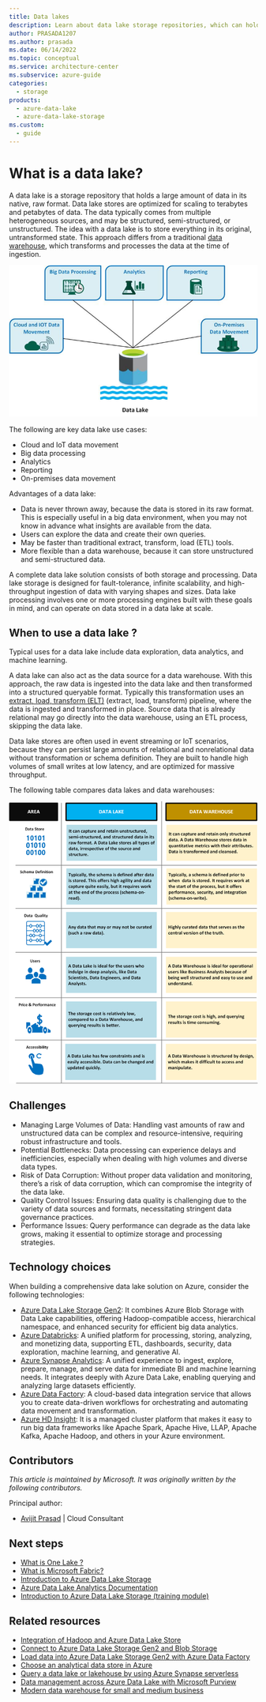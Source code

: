 ```yaml
---
title: Data lakes
description: Learn about data lake storage repositories, which can hold terabytes and petabytes of data in native, raw format.
author: PRASADA1207
ms.author: prasada
ms.date: 06/14/2022
ms.topic: conceptual
ms.service: architecture-center
ms.subservice: azure-guide
categories:
  - storage
products:
  - azure-data-lake
  - azure-data-lake-storage
ms.custom:
  - guide
---
```


# What is a data lake?

A data lake is a storage repository that holds a large amount of data in its native, raw format. Data lake stores are optimized for scaling to terabytes and petabytes of data. The data typically comes from multiple heterogeneous sources, and may be structured, semi-structured, or unstructured. The idea with a data lake is to store everything in its original, untransformed state. This approach differs from a traditional [data warehouse](../relational-data/data-warehousing.yml), which transforms and processes the data at the time of ingestion.

![A diagram that shows the different data lake use cases.](./images/data-lake-use-cases.jpg)

The following are key data lake use cases:
- Cloud and IoT data movement
- Big data processing
- Analytics
- Reporting
- On-premises data movement

Advantages of a data lake:

- Data is never thrown away, because the data is stored in its raw format. This is especially useful in a big data environment, when you may not know in advance what insights are available from the data.
- Users can explore the data and create their own queries.
- May be faster than traditional extract, transform, load (ETL) tools.
- More flexible than a data warehouse, because it can store unstructured and semi-structured data.

A complete data lake solution consists of both storage and processing. Data lake storage is designed for fault-tolerance, infinite scalability, and high-throughput ingestion of data with varying shapes and sizes. Data lake processing involves one or more processing engines built with these goals in mind, and can operate on data stored in a data lake at scale.

## When to use a data lake ?

Typical uses for a data lake include data exploration, data analytics, and machine learning.

A data lake can also act as the data source for a data warehouse. With this approach, the raw data is ingested into the data lake and then transformed into a structured queryable format. Typically this transformation uses an [extract, load, transform (ELT)](../relational-data/etl.yml#extract-load-and-transform-elt) (extract, load, transform) pipeline, where the data is ingested and transformed in place. Source data that is already relational may go directly into the data warehouse, using an ETL process, skipping the data lake.

Data lake stores are often used in event streaming or IoT scenarios, because they can persist large amounts of relational and nonrelational data without transformation or schema definition. They are built to handle high volumes of small writes at low latency, and are optimized for massive throughput.

The following table compares data lakes and data warehouses:

![A table that compares data lake features with data warehouse features.](./images/comparing-data-lakes-and-data-warehouses.png)


## Challenges

- Managing Large Volumes of Data: Handling vast amounts of raw and unstructured data can be complex and resource-intensive, requiring robust infrastructure and tools.
- Potential Bottlenecks: Data processing can experience delays and inefficiencies, especially when dealing with high volumes and diverse data types.
- Risk of Data Corruption: Without proper data validation and monitoring, there’s a risk of data corruption, which can compromise the integrity of the data lake.
- Quality Control Issues: Ensuring data quality is challenging due to the variety of data sources and formats, necessitating stringent data governance practices.
- Performance Issues: Query performance can degrade as the data lake grows, making it essential to optimize storage and processing strategies.


## Technology choices

When building a comprehensive data lake solution on Azure, consider the following technologies:

- [Azure Data Lake Storage Gen2](https://learn.microsoft.com/en-us/azure/storage/blobs/data-lake-storage-introduction): It combines Azure Blob Storage with Data Lake capabilities, offering Hadoop-compatible access, hierarchical namespace, and enhanced security for efficient big data analytics.
- [Azure Databricks](https://learn.microsoft.com/en-us/azure/databricks/introduction/): A unified platform for processing, storing, analyzing, and monetizing data, supporting ETL, dashboards, security, data exploration, machine learning, and generative AI.
- [Azure Synapse Analytics](https://learn.microsoft.com/en-us/azure/synapse-analytics/overview-what-is): A unified experience to ingest, explore, prepare, manage, and serve data for immediate BI and machine learning needs. It integrates deeply with Azure Data Lake, enabling querying and analyzing large datasets efficiently.
- [Azure Data Factory](https://learn.microsoft.com/en-us/azure/data-factory/introduction): A cloud-based data integration service that allows you to create data-driven workflows for orchestrating and automating data movement and transformation.
- [Azure HD Insight](https://learn.microsoft.com/en-us/azure/hdinsight/hdinsight-overview): It is a managed cluster platform that makes it easy to run big data frameworks like Apache Spark, Apache Hive, LLAP, Apache Kafka, Apache Hadoop, and others in your Azure environment.



## Contributors

*This article is maintained by Microsoft. It was originally written by the following contributors.*

Principal author:

 - [Avijit Prasad](https://www.linkedin.com/in/avijit-prasad%F0%9F%8C%90-96768a42) | Cloud Consultant

## Next steps
-	[What is One Lake ?](https://learn.microsoft.com/en-us/fabric/onelake/onelake-overview)
- [What is Microsoft Fabric?](https://learn.microsoft.com/en-us/fabric/get-started/microsoft-fabric-overview)
- [Introduction to Azure Data Lake Storage](/azure/storage/blobs/data-lake-storage-introduction)
- [Azure Data Lake Analytics Documentation](/azure/data-lake-analytics)
- [Introduction to Azure Data Lake Storage (training module)](/training/modules/intro-to-azure-data-lake-storage)

## Related resources
-	[Integration of Hadoop and Azure Data Lake Store](https://learn.microsoft.com/en-us/azure/hdinsight/hdinsight-hadoop-use-data-lake-storage-gen2)
- [Connect to Azure Data Lake Storage Gen2 and Blob Storage](https://learn.microsoft.com/en-us/azure/databricks/connect/storage/azure-storage)
- [Load data into Azure Data Lake Storage Gen2 with Azure Data Factory](https://learn.microsoft.com/en-us/azure/data-factory/load-azure-data-lake-storage-gen2)
- [Choose an analytical data store in Azure](../technology-choices/analytical-data-stores.md)
- [Query a data lake or lakehouse by using Azure Synapse serverless](../../example-scenario/data/synapse-exploratory-data-analytics.yml)
- [Data management across Azure Data Lake with Microsoft Purview](../../solution-ideas/articles/azure-purview-data-lake-estate-architecture.yml)
- [Modern data warehouse for small and medium business](../../example-scenario/data/small-medium-data-warehouse.yml)
